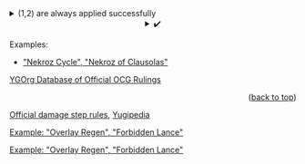<details align="left">
    <summary>(1,2) are always applied successfully</summary>
    <img src="./images/image-1.png">(1900+700)-600 → 2000
</details>

<details align="left">
    <summary align="center">✔️</summary>                
    <ul>
        <li>
            <a target="_blank" href="https://db.ygoresources.com/qa#69">"Revendread Slayer", "Book of Moon"</a>
        </li>
    </ul>
</details>

Examples:
- ["Nekroz Cycle", "Nekroz of Clausolas"](https://db.ygoresources.com/qa#7022)

<p align="left">
	<a target="_blank" href="https://db.ygoresources.com/qa#233">YGOrg Database of Official OCG Rulings</a>
</p>
<p align="right">(<a href="#readme-top">back to top</a>)</p>


[Official damage step rules](https://www.yugioh-card.com/eu/play/damage-step-rules/),
[Yugipedia](https://yugipedia.com/wiki/Damage_Step)

[Example: "Overlay Regen", "Forbidden Lance"](https://db.ygoresources.com/qa#19)

<a target="_blank" href="https://db.ygoresources.com/qa#19">Example: "Overlay Regen", "Forbidden Lance"</a>